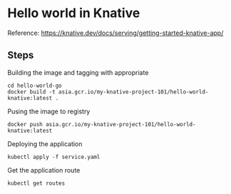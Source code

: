 # Hello world in Knative
Reference: https://knative.dev/docs/serving/getting-started-knative-app/

## Steps
Building the image and tagging with appropriate 
```shell
cd hello-world-go
docker build -t asia.gcr.io/my-knative-project-101/hello-world-knative:latest .
```

Pusing the image to registry
```shell
docker push asia.gcr.io/my-knative-project-101/hello-world-knative:latest
```

Deploying the application
```shell
kubectl apply -f service.yaml
```

Get the application route
```shell
kubectl get routes
```
